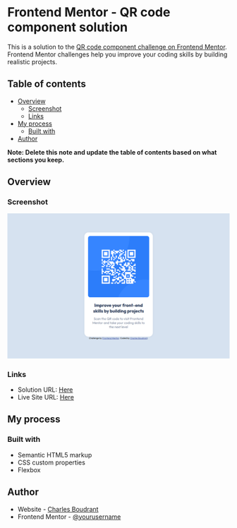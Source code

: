 # Frontend Mentor - QR code component solution

This is a solution to the [QR code component challenge on Frontend Mentor](https://www.frontendmentor.io/challenges/qr-code-component-iux_sIO_H). Frontend Mentor challenges help you improve your coding skills by building realistic projects.

## Table of contents

- [Overview](#overview)
  - [Screenshot](#screenshot)
  - [Links](#links)
- [My process](#my-process)
  - [Built with](#built-with)
- [Author](#author)

**Note: Delete this note and update the table of contents based on what sections you keep.**

## Overview

### Screenshot

![](./screenshot.png)

### Links

- Solution URL: [Here](https://your-solution-url.com)
- Live Site URL: [Here](https://charlesboudrant.com/Projects/Side-projects/Frontend%20Mentors/001%20QRCode/)

## My process

### Built with

- Semantic HTML5 markup
- CSS custom properties
- Flexbox

## Author

- Website - [Charles Boudrant](https://charlesboudrant.com/)
- Frontend Mentor - [@yourusername](https://www.frontendmentor.io/profile/ChuckBDT)
